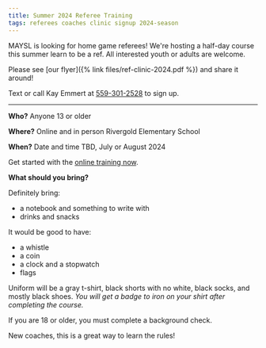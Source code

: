 ```yaml
---
title: Summer 2024 Referee Training
tags: referees coaches clinic signup 2024-season
---
```


MAYSL is looking for home game referees! We're hosting a half-day course
this summer learn to be a ref. All interested youth or adults are welcome.

Please see [our flyer]({% link files/ref-clinic-2024.pdf %}) and share it around!

Text or call Kay Emmert at [559-301-2528](tel:559-301-2528) to sign up.

----

**Who?** Anyone 13 or older

**Where?** Online and in person Rivergold Elementary School

**When?** Date and time TBD, July or August 2024

Get started with the [online training now](https://learning.ussoccer.com/referee/blog/2138).

**What should you bring?**

Definitely bring:
* a notebook and something to write with
* drinks and snacks

It would be good to have:
* a whistle
* a coin
* a clock and a stopwatch
* flags

Uniform will be a gray t-shirt, black shorts with no white, black socks,
and mostly black shoes. _You will get a badge to iron on your shirt after
completing the course._

If you are 18 or older, you must complete a background check.

New coaches, this is a great way to learn the rules!
